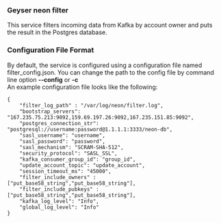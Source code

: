 ### Geyser neon filter
This service filters incoming data from Kafka by account owner and puts the result in the Postgres database.

### Configuration File Format
By default, the service is configured using a configuration file named filter_config.json.
You can change the path to the config file by command line option **--config** or **-c**
\
An example configuration file looks like the following:
```
{
    "filter_log_path" : "/var/log/neon/filter.log",
    "bootstrap_servers": "167.235.75.213:9092,159.69.197.26:9092,167.235.151.85:9092",
    "postgres_connection_str": "postgresql://username:password@1.1.1.1:3333/neon-db",
    "sasl_username": "username",
    "sasl_password": "password",
    "sasl_mechanism": "SCRAM-SHA-512",
    "security_protocol": "SASL_SSL",
    "kafka_consumer_group_id": "group_id",
    "update_account_topic": "update_account",
    "session_timeout_ms": "45000",
    "filter_include_owners" : ["put_base58_string","put_base58_string"],
    "filter_include_pubkeys" : ["put_base58_string","put_base58_string"],
    "kafka_log_level": "Info",
    "global_log_level": "Info"
}
```
